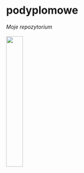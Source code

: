 # podyplomowe
*Moje repozytorium*<br><br>
<img src="https://nerdbot.com/wp-content/uploads/2020/01/1r3fn3-e1579990017466.jpg" width="30%" height="30%">
